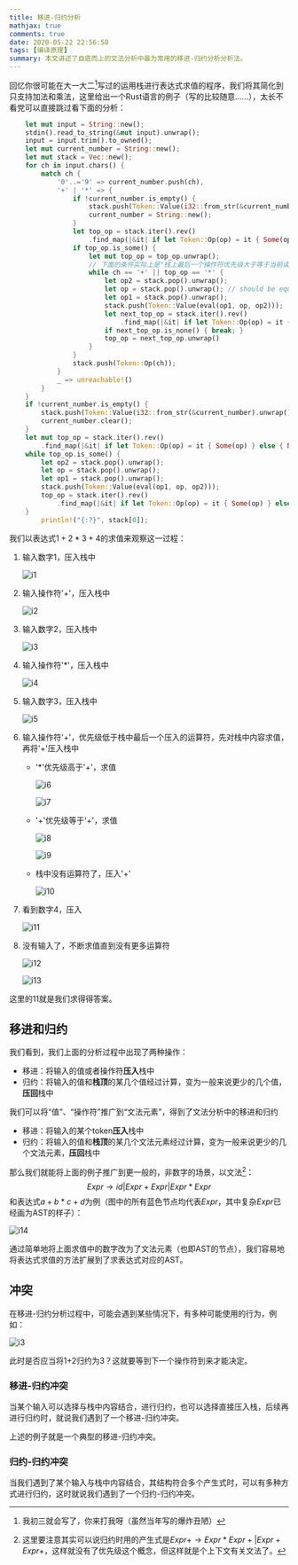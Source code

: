 ```yaml
---
title: 移进-归约分析
mathjax: true
comments: true
date: 2020-05-22 22:56:58
tags: [编译原理]
summary: 本文讲述了自底而上的文法分析中最为常用的移进-归约分析分析法。
---
```


回忆你很可能在大一大二[^1]写过的运用栈进行表达式求值的程序，我们将其简化到只支持加法和乘法，这里给出一个Rust语言的例子（写的比较随意……），太长不看党可以直接跳过看下面的分析：

```rust
    let mut input = String::new();
    stdin().read_to_string(&mut input).unwrap();
    input = input.trim().to_owned();
    let mut current_number = String::new();
    let mut stack = Vec::new();
    for ch in input.chars() {
        match ch {
            '0'..='9' => current_number.push(ch),
            '+' | '*' => {
                if !current_number.is_empty() {
                    stack.push(Token::Value(i32::from_str(&current_number).unwrap()));
                    current_number = String::new();
                }
                let top_op = stack.iter().rev()
                    .find_map(|&it| if let Token::Op(op) = it { Some(op) } else { None });
                if top_op.is_some() {
                    let mut top_op = top_op.unwrap();
                    // 下面的条件实际上是"栈上最后一个操作符优先级大于等于当前读到的操作符"
                    while ch == '+' || top_op == '*' {
                        let op2 = stack.pop().unwrap();
                        let op = stack.pop().unwrap(); // should be equal to top_op
                        let op1 = stack.pop().unwrap();
                        stack.push(Token::Value(eval(op1, op, op2)));
                        let next_top_op = stack.iter().rev()
                            .find_map(|&it| if let Token::Op(op) = it { Some(op) } else { None });
                        if next_top_op.is_none() { break; }
                        top_op = next_top_op.unwrap()
                    }
                }
                stack.push(Token::Op(ch));
            }
            _ => unreachable!()
        }
    }
    if !current_number.is_empty() {
        stack.push(Token::Value(i32::from_str(&current_number).unwrap()));
        current_number.clear();
    }
    let mut top_op = stack.iter().rev()
        .find_map(|&it| if let Token::Op(op) = it { Some(op) } else { None });
    while top_op.is_some() {
        let op2 = stack.pop().unwrap();
        let op = stack.pop().unwrap();
        let op1 = stack.pop().unwrap();
        stack.push(Token::Value(eval(op1, op, op2)));
        top_op = stack.iter().rev()
            .find_map(|&it| if let Token::Op(op) = it { Some(op) } else { None });
    }
		println!("{:?}", stack[0]);
```

我们以表达式$1+2*3+4$的求值来观察这一过程：

1. 输入数字1，压入栈中

   ![i1](移进-归约分析/i1.svg)

2. 输入操作符'+'，压入栈中

   ![i2](移进-归约分析/i2.svg)

3. 输入数字2，压入栈中

   ![i3](移进-归约分析/i3.svg)

4. 输入操作符'*'，压入栈中

   ![i4](移进-归约分析/i4.svg)

5. 输入数字3，压入栈中

   ![i5](移进-归约分析/i5.svg)

6. 输入操作符'+'，优先级低于栈中最后一个压入的运算符，先对栈中内容求值，再将'+'压入栈中

   - '*'优先级高于'+'，求值

     ![i6](移进-归约分析/i6.svg)

     ![i7](移进-归约分析/i7.svg)

   - '+'优先级等于'+'，求值
   
     ![i8](移进-归约分析/i8.svg)
   
     ![i9](移进-归约分析/i9.svg)
   
   - 栈中没有运算符了，压入'+'
   
     ![i10](移进-归约分析/i10.svg)
   
7. 看到数字4，压入

   ![i11](移进-归约分析/i11.svg)

8. 没有输入了，不断求值直到没有更多运算符

   ![i12](移进-归约分析/i12.svg)

   

   ![i13](移进-归约分析/i13.svg)

这里的11就是我们求得得答案。

## 移进和归约

我们看到，我们上面的分析过程中出现了两种操作：

- 移进：将输入的值或者操作符**压入**栈中
- 归约：将输入的值和**栈顶**的某几个值经过计算，变为一般来说更少的几个值，**压回**栈中

我们可以将“值”、“操作符”推广到“文法元素”，得到了文法分析中的移进和归约

- 移进：将输入的某个token**压入**栈中
- 归约：将输入的值和**栈顶**的某几个文法元素经过计算，变为一般来说更少的几个文法元素，**压回**栈中

那么我们就能将上面的例子推广到更一般的，非数字的场景，以文法[^2]：
$$
Expr \rightarrow id | Expr + Expr | Expr * Expr
$$
和表达式$a+b*c+d$为例（图中的所有蓝色节点均代表$Expr$，其中复杂$Expr$已经画为AST的样子）：

![i14](移进-归约分析/i14.svg)

通过简单地将上面求值中的数字改为了文法元素（也即AST的节点），我们容易地将表达式求值的方法扩展到了求表达式对应的AST。

## 冲突

在移进-归约分析过程中，可能会遇到某些情况下，有多种可能使用的行为，例如：

![i3](移进-归约分析/i3.svg)

此时是否应当将1+2归约为3？这就要等到下一个操作符到来才能决定。

### 移进-归约冲突

当某个输入可以选择与栈中内容结合，进行归约，也可以选择直接压入栈，后续再进行归约时，就说我们遇到了一个移进-归约冲突。

上述的例子就是一个典型的移进-归约冲突。

### 归约-归约冲突

当我们遇到了某个输入与栈中内容结合，其结构符合多个产生式时，可以有多种方式进行归约，这时就说我们遇到了一个归约-归约冲突。

[^1]: 我初三就会写了，你来打我呀（虽然当年写的爆炸丑陋）
[^2]: 这里要注意其实可以说归约时用的产生式是$Expr+ \rightarrow Expr*Expr+|Expr+Expr+$，这样就没有了优先级这个概念，但这样就是个上下文有关文法了。